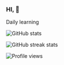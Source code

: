 ### HI, 👋

Daily learning



![GitHub stats](https://github-readme-stats.vercel.app/api?username=dohoo&show_icons=true&count_private=true)  

![GitHub streak stats](https://github-readme-streak-stats.herokuapp.com/?user=dohoo)  

![Profile views](https://gpvc.arturio.dev/dohoo)  
